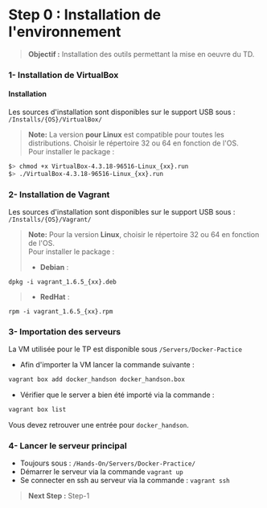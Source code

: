 Step 0 : Installation de l'environnement
============================================================  
> **Objectif :** Installation des outils permettant la mise en oeuvre du TD.  

### 1- Installation de VirtualBox
#### Installation
Les sources d'installation sont disponibles sur le support USB sous :  
`/Installs/{OS}/VirtualBox/`

> **Note:** La version **pour Linux** est compatible pour toutes les distributions. Choisir le répertoire 32 ou 64 en fonction de l'OS.  
Pour installer le package :  
```sh
$> chmod +x VirtualBox-4.3.18-96516-Linux_{xx}.run
$> ./VirtualBox-4.3.18-96516-Linux_{xx}.run
```  

### 2- Installation de Vagrant

Les sources d'installation sont disponibles sur le support USB sous :  
`/Installs/{OS}/Vagrant/`

> **Note:** Pour la version **Linux**, choisir le répertoire 32 ou 64 en fonction de l'OS.  
Pour installer le package :  
> - **Debian** :
```
dpkg -i vagrant_1.6.5_{xx}.deb
```
> - **RedHat** :
```
rpm -i vagrant_1.6.5_{xx}.rpm
```

### 3- Importation des serveurs

La VM utilisée pour le TP est disponible sous `/Servers/Docker-Pactice`

- Afin d'importer la VM lancer la commande suivante :  
```sh
vagrant box add docker_handson docker_handson.box
```


- Vérifier que le server a bien été importé via la commande :
```sh
vagrant box list
```
Vous devez retrouver une entrée pour `docker_handson`.

### 4- Lancer le serveur principal

- Toujours sous : `/Hands-On/Servers/Docker-Practice/`
- Démarrer le serveur via la commande `vagrant up`
- Se connecter en ssh au serveur via la commande : `vagrant ssh`


> **Next Step :** Step-1
